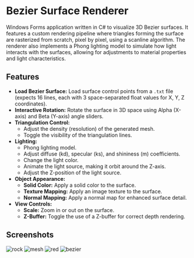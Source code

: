 # Bezier Surface Renderer
Windows Forms application written in C# to visualize 3D Bezier surfaces. It features a custom rendering pipeline where triangles forming the surface are rasterized from scratch, pixel by pixel, using a scanline algorithm. The renderer also implements a Phong lighting model to simulate how light interacts with the surfaces, allowing for adjustments to material properties and light characteristics.


## Features

*   **Load Bezier Surface:** Load surface control points from a `.txt` file (expects 16 lines, each with 3 space-separated float values for X, Y, Z coordinates).
*   **Interactive Rotation:** Rotate the surface in 3D space using Alpha (X-axis) and Beta (Y-axis) angle sliders.
*   **Triangulation Control:**
    *   Adjust the density (resolution) of the generated mesh.
    *   Toggle the visibility of the triangulation lines.
*   **Lighting:**
    *   Phong lighting model.
    *   Adjust diffuse (kd), specular (ks), and shininess (m) coefficients.
    *   Change the light color.
    *   Animate the light source, making it orbit around the Z-axis.
    *   Adjust the Z-position of the light source.
*   **Object Appearance:**
    *   **Solid Color:** Apply a solid color to the surface.
    *   **Texture Mapping:** Apply an image texture to the surface.
    *   **Normal Mapping:** Apply a normal map for enhanced surface detail.
*   **View Controls:**
    *   **Scale:** Zoom in or out on the surface.
    *   **Z-Buffer:** Toggle the use of a Z-buffer for correct depth rendering.

## Screenshots
![rock](https://github.com/user-attachments/assets/7631e75a-3e5e-4567-8dfc-c495195ab633)
![mesh](https://github.com/user-attachments/assets/f436efe3-254e-49d9-9b1a-c99660a2b4eb)
![red](https://github.com/user-attachments/assets/6eeb59f0-3fba-435e-a57d-8753bdab2d1a)
![bezier](https://github.com/user-attachments/assets/85f7b7e9-0d9f-437b-af2c-cf18b25f19ff)
